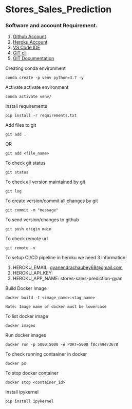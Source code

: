 # Stores_Sales_Prediction


### Software and account Requirement.

1. [Github Account](https://github.com)
2. [Heroku Account](https://dashboard.heroku.com/login)
3. [VS Code IDE](https://code.visualstudio.com/download)
4. [GIT cli](https://git-scm.com/downloads)
5. [GIT Documentation](https://git-scm.com/docs/gittutorial)

Creating conda environment

```
conda create -p venv python=3.7 -y

```
Activate activate environment
```
conda activate venv/

```

Install requirements

```
pip install -r requirements.txt

```

Add files to git

```
git add .

```

OR 

```
git add <file_name>

```

To check git status
```
git status
```

To check all version maintained by git
```
git log
```

To create version/commit all changes by git

```
git commit -m "message"
```

To send version/changes to github
```
git push origin main
```
To check remote url
```
git remote -v
```
To setup CI/CD pipeline in heroku we need 3 information:
1. HEROKU_EMAIL: gyanendrachaubey68@gmail.com
2. HEROKU_API_KEY: 
3. HEROKU_APP_NAME: stores-sales-prediction-gyan

Build Docker Image
```
docker build -t <image_name>:<tag_name>
```
```
Note: Image name of docker must be lowercase
```
To list docker image
```
docker images
```
Run docker images
```
docker run -p 5000:5000 -e PORT=5000 f8c749e73678
```
To check running contaainer in docker
```
docker ps
```
To stop docker container
```
docker stop <container_id>
```
Install ipykernel
```
pip install ipykernel
```
